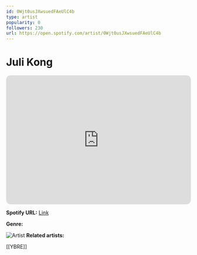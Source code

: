 ```yaml
---
id: 0Wjt0usJXwsuedFAeUlC4b
type: artist
popularity: 0
followers: 230
url: https://open.spotify.com/artist/0Wjt0usJXwsuedFAeUlC4b
---
```

# Juli Kong

<iframe style="border-radius:12px" src="https://open.spotify.com/embed/artist/0Wjt0usJXwsuedFAeUlC4b" width="100%" height="352" frameBorder="0" allowfullscreen="" allow="autoplay; clipboard-write; encrypted-media; fullscreen; picture-in-picture" loading="lazy"></iframe>

**Spotify URL:** [Link](https://open.spotify.com/artist/0Wjt0usJXwsuedFAeUlC4b)

**Genre:** 

![Artist](https://i.scdn.co/image/ab6761610000e5ebef89be9de51ffab50b89e173)
**Related artists:**

[[YBRE]]

